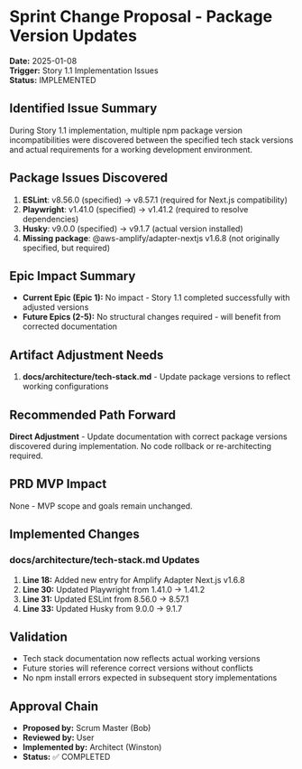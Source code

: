 # Sprint Change Proposal - Package Version Updates

**Date:** 2025-01-08  
**Trigger:** Story 1.1 Implementation Issues  
**Status:** IMPLEMENTED

## Identified Issue Summary

During Story 1.1 implementation, multiple npm package version incompatibilities were discovered between the specified tech stack versions and actual requirements for a working development environment.

## Package Issues Discovered

1. **ESLint**: v8.56.0 (specified) → v8.57.1 (required for Next.js compatibility)
2. **Playwright**: v1.41.0 (specified) → v1.41.2 (required to resolve dependencies)
3. **Husky**: v9.0.0 (specified) → v9.1.7 (actual version installed)
4. **Missing package**: @aws-amplify/adapter-nextjs v1.6.8 (not originally specified, but required)

## Epic Impact Summary

- **Current Epic (Epic 1):** No impact - Story 1.1 completed successfully with adjusted versions
- **Future Epics (2-5):** No structural changes required - will benefit from corrected documentation

## Artifact Adjustment Needs

1. **docs/architecture/tech-stack.md** - Update package versions to reflect working configurations

## Recommended Path Forward

**Direct Adjustment** - Update documentation with correct package versions discovered during implementation. No code rollback or re-architecting required.

## PRD MVP Impact

None - MVP scope and goals remain unchanged.

## Implemented Changes

### docs/architecture/tech-stack.md Updates

1. **Line 18:** Added new entry for Amplify Adapter Next.js v1.6.8
2. **Line 30:** Updated Playwright from 1.41.0 → 1.41.2
3. **Line 31:** Updated ESLint from 8.56.0 → 8.57.1
4. **Line 33:** Updated Husky from 9.0.0 → 9.1.7

## Validation

- Tech stack documentation now reflects actual working versions
- Future stories will reference correct versions without conflicts
- No npm install errors expected in subsequent story implementations

## Approval Chain

- **Proposed by:** Scrum Master (Bob)
- **Reviewed by:** User
- **Implemented by:** Architect (Winston)
- **Status:** ✅ COMPLETED
